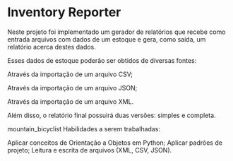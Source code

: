 # Inventory Reporter

Neste projeto foi implementado um gerador de relatórios que recebe como entrada arquivos com dados de um estoque e gera, como saída, um relatório acerca destes dados.

Esses dados de estoque poderão ser obtidos de diversas fontes:

Através da importação de um arquivo CSV;

Através da importação de um arquivo JSON;

Através da importação de um arquivo XML.

Além disso, o relatório final possuirá duas versões: simples e completa.

mountain_bicyclist Habilidades a serem trabalhadas:

Aplicar conceitos de Orientação a Objetos em Python;
Aplicar padrões de projeto;
Leitura e escrita de arquivos (XML, CSV, JSON).
